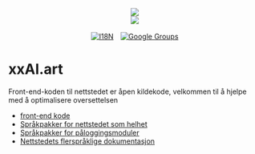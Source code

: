 <p align="center"><a href="https://xxai.art"><img src="https://cdn.jsdelivr.net/gh/xxai-art/doc/logo.svg"/></a><br/><a href="https://xxai.art"><img src="https://cdn.jsdelivr.net/gh/xxai-art/doc/xxai.svg"/></a></p><p align="center"><a href="https://github.com/xxai-art/doc#readme"><img alt="I18N" src="https://cdn.jsdelivr.net/gh/wactax/img/t.svg"/></a>　<a href="https://groups.google.com/u/0/g/xxai-art"><img alt="Google Groups" src="https://cdn.jsdelivr.net/gh/wactax/img/g-groups.svg"/></a></p>

# xxAI.art

Front-end-koden til nettstedet er åpen kildekode, velkommen til å hjelpe med å optimalisere oversettelsen

* [front-end kode](https://github.com/xxai-art/web)
* [Språkpakker for nettstedet som helhet](https://github.com/xxai-art/web/tree/main/i18n)
* [Språkpakker for påloggingsmoduler](https://github.com/wacpkg/user/tree/main/ui.i18n)
* [Nettstedets flerspråklige dokumentasjon](https://github.com/xxai-doc)
